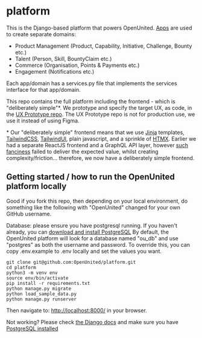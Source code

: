 # platform

This is the Django-based platform that powers OpenUnited. [Apps](https://docs.djangoproject.com/en/4.2/ref/applications/) are used to create separate domains:

- Product Management (Product, Capability, Initiative, Challenge, Bounty etc.)
- Talent (Person, Skill, BountyClaim etc.)
- Commerce (Organisation, Points & Payments etc.)
- Engagement (Notifications etc.)

Each app/domain has a services.py file that implements the services interface for that app/domain.

This repo contains the full platform including the frontend - which is "deliberately simple"*. We prototype and specify the target UX, as code, in the [UX Prototype repo](https://github.com/OpenUnited/ux-prototype). The UX Prototype repo is not for production use, we use it instead of using Figma.

\* Our "deliberately simple" frontend means that we use [Jinja](https://jinja.palletsprojects.com/en/3.1.x/) templates, [TailwindCSS](https://tailwindcss.com/), [TailwindUI](https://tailwindui.com/), plain javascript, and a sprinkle of [HTMX](https://htmx.org/). Earlier we had a separate ReactJS frontend and a GraphQL API layer, however [such fanciness](https://www.youtube.com/watch?v=Uo3cL4nrGOk) failed to deliver the expected value, whilst creating complexity/friction... therefore, we now have a deliberately simple frontend.

## Getting started / how to run the OpenUnited platform locally

Good if you fork this repo, then depending on your local environment, do something like the following with "OpenUnited" changed for your own GitHub username.

Database: please ensure you have postgresql running. If you haven't already, you can [download and install PostgreSQL](https://www.postgresql.org/download/) 
By default, the OpenUnited platform will look for a database named "ou_db" and use "postgres" as both the username and password. To override this, you can copy .env.example to .env locally and set the values you want.

```
git clone git@github.com:OpenUnited/platform.git
cd platform
python3 -m venv env
source env/bin/activate
pip install -r requirements.txt
python manage.py migrate
python load_sample_data.py
python manage.py runserver
```

Then navigate to: [http://localhost:8000/](http://localhost:8000/) in your browser.

Not working? Please check [the Django docs](https://docs.djangoproject.com/en/4.2/intro/tutorial01/) and make sure you have [PostgreSQL installed](https://www.google.com/search?q=how+to+install+postgresql)


